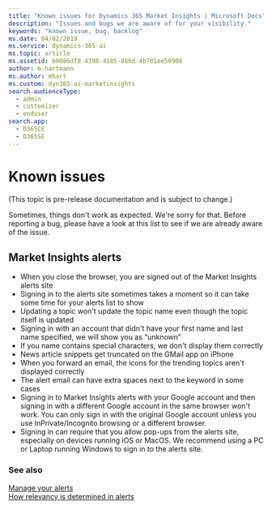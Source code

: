 ```yaml
---
title: "Known issues for Dynamics 365 Market Insights | Microsoft Docs"
description: "Issues and bugs we are aware of for your visibility."
keywords: "known issue, bug, backlog"
ms.date: 04/02/2019
ms.service: dynamics-365-ai
ms.topic: article
ms.assetid: b9086df8-4398-4185-886d-4b701ee50908
author: m-hartmann
ms.author: mhart
ms.custom: dyn365-ai-marketinsights
search.audienceType: 
  - admin
  - customizer
  - enduser
search.app: 
  - D365CE
  - D365SE
---
```


# Known issues

(This topic is pre-release documentation and is subject to change.)

Sometimes, things don't work as expected. We're sorry for that. Before reporting a bug, please have a look at this list to see if we are already aware of the issue. 

## Market Insights alerts

- When you close the browser, you are signed out of the Market Insights alerts site
- Signing in to the alerts site sometimes takes a moment so it can take some time for your alerts list to show
- Updating a topic won't update the topic name even though the topic itself is updated
- Signing in with an account that didn't have your first name and last name specified, we will show you as “unknown”
- If you name contains special characters, we don't display them correctly
- News article snippets get truncated on the GMail app on iPhone
- When you forward an email, the icons for the trending topics aren't displayed correctly
- The alert email can have extra spaces next to the keyword in some cases
- Signing in to Market Insights alerts with your Google account and then signing in with a different Google account in the same browser won't work. You can only sign in with the original Google account unless you use InPrivate/Incognito browsing or a different browser.
- Signing in can require that you allow pop-ups from the alerts site, especially on devices running iOS or MacOS. We recommend using a PC or Laptop running Windows to sign in to the alerts site.

### See also

[Manage your alerts](alerts-management.md)    
[How relevancy is determined in alerts](alerts-data-science.md)
